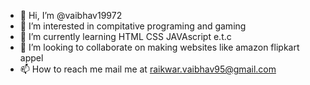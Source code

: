 - 👋 Hi, I’m @vaibhav19972
- 👀 I’m interested in compitative programing and gaming
- 🌱 I’m currently learning HTML CSS JAVAscript e.t.c 
- 💞️ I’m looking to collaborate on making websites like amazon flipkart appel 
- 📫 How to reach me mail me at raikwar.vaibhav95@gmail.com

<!---
vaibhav19972/vaibhav19972 is a ✨ special ✨ repository because its `README.md` (this file) appears on your GitHub profile.
You can click the Preview link to take a look at your changes.
--->
